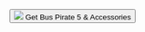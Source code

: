 <a href='https://buspirate.com/get'>
<button className="btn">
<img fill="white" className="btn-cart" src="/img/cart-shopping-solid.svg"/>
<span>Get Bus Pirate 5 & Accessories</span>
</button>
</a>